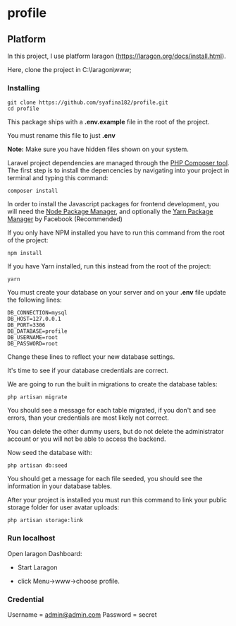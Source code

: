 # profile

## Platform

In this project, I use platform laragon (https://laragon.org/docs/install.html).

Here, clone the project in C:\laragon\www;

### Installing

```
git clone https://github.com/syafina182/profile.git
cd profile
```

This package ships with a **.env.example** file in the root of the project.

You must rename this file to just **.env**

**Note:** Make sure you have hidden files shown on your system.

Laravel project dependencies are managed through the [PHP Composer tool](http://getcomposer.org/). The first step is to install the depencencies by navigating into your project in terminal and typing this command:

```
composer install
```

In order to install the Javascript packages for frontend development, you will need the [Node Package Manager](https://www.npmjs.com/), and optionally the [Yarn Package Manager](https://code.facebook.com/posts/1840075619545360) by Facebook (Recommended)

If you only have NPM installed you have to run this command from the root of the project:

```
npm install
```

If you have Yarn installed, run this instead from the root of the project:

```
yarn
```

You must create your database on your server and on your **.env** file update the following lines:

```
DB_CONNECTION=mysql
DB_HOST=127.0.0.1
DB_PORT=3306
DB_DATABASE=profile
DB_USERNAME=root
DB_PASSWORD=root

```

Change these lines to reflect your new database settings.

It's time to see if your database credentials are correct.

We are going to run the built in migrations to create the database tables:

```
php artisan migrate
```

You should see a message for each table migrated, if you don't and see errors, than your credentials are most likely not correct.

You can delete the other dummy users, but do not delete the administrator account or you will not be able to access the backend.

Now seed the database with:

```
php artisan db:seed
```

You should get a message for each file seeded, you should see the information in your database tables.

After your project is installed you must run this command to link your public storage folder for user avatar uploads:

```
php artisan storage:link
```


### Run localhost

Open laragon Dashboard:

 - Start Laragon

 - click Menu->www->choose profile.

### Credential

Username = admin@admin.com
Password  =  secret